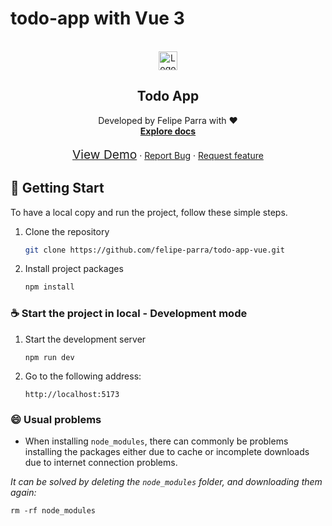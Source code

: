 # todo-app with Vue 3

<br />
<div align="center">
  <a href="https://github.com/felipe-parra/todo-app-vue">
    <img src="https://github.com/felipe-parra/todo-app-vue/blob/master/public/favicon.ico" alt="Logo" width="auto" height="30">
  </a>

  <h2 align="center">Todo App</h2>

  <p align="center">
  Developed by Felipe Parra with ❤️
    <br />
    <a href="https://github.com/felipe-parra/todo-app-vue"><strong>Explore docs</strong></a>
    <br />
    <br />
    <a href="https://todo-apps-7d929.web.app/todos" style="font-size:1.2rem;">View Demo</a>
    ·
    <a href="https://github.com/felipe-parra/todo-app-vue/issues">Report Bug</a>
    ·
    <a href="https://github.com/felipe-parra/todo-app-vue/issues">Request feature</a>
  </p>
</div>

## 🚀 Getting Start

To have a local copy and run the project, follow these simple steps.

1. Clone the repository

   ```sh
   git clone https://github.com/felipe-parra/todo-app-vue.git
   ```

2. Install project packages

   ```sh
   npm install
   ```

### ☕ Start the project in local - Development mode

1.  Start the development server

    ```
    npm run dev
    ```

2.  Go to the following address:
    ```
    http://localhost:5173
    ```

### 😄 Usual problems

- When installing `node_modules`, there can commonly be problems installing the packages either due to cache or incomplete downloads due to internet connection problems.

_It can be solved by deleting the `node_modules` folder, and downloading them again:_

```
rm -rf node_modules
```

